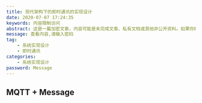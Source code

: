 ```yaml
---
title: 现代架构下的即时通讯的实现设计
date: 2020-07-07 17:24:35
keywords: 内容限制访问
abstract: 这是一篇加密文章，内容可能是未完成文章、私有文档或其他非公开资料。如果你确实想看，请与我联系。
message: 查看内容,请输入密码
tag: 
	- 系统实现设计
	- 即时通讯
categories:
	- 系统实现设计
password: Message
---
```


## MQTT + Message

